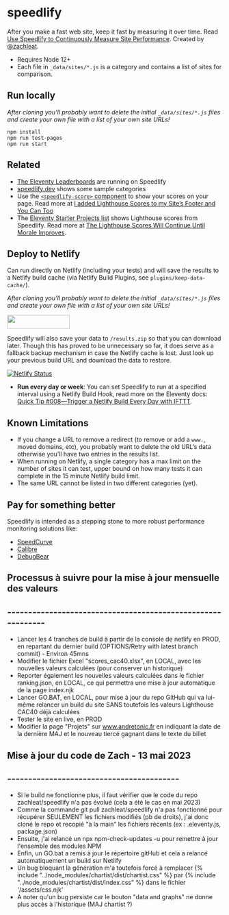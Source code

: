 # speedlify

After you make a fast web site, keep it fast by measuring it over time. Read [Use Speedlify to Continuously Measure Site Performance](https://www.zachleat.com/web/speedlify/). Created by [@zachleat](https://www.zachleat.com/).

* Requires Node 12+
* Each file in `_data/sites/*.js` is a category and contains a list of sites for comparison.

## Run locally

_After cloning you’ll probably want to delete the initial `_data/sites/*.js` files and create your own file with a list of your own site URLs!_

```
npm install
npm run test-pages
npm run start
```

## Related

* [The Eleventy Leaderboards](https://www.zachleat.com/web/eleventy-leaderboard-speedlify/) are running on Speedlify
* [speedlify.dev](https://www.speedlify.dev/) shows some sample categories
* Use the [`<speedlify-score>` component](https://github.com/zachleat/speedlify-score) to show your scores on your page. Read more at [I added Lighthouse Scores to my Site’s Footer and You Can Too](https://www.zachleat.com/web/lighthouse-in-footer/)
* The [Eleventy Starter Projects list](https://www.11ty.dev/docs/starter/) shows Lighthouse scores from Speedlify. Read more at [The Lighthouse Scores Will Continue Until Morale Improves](https://www.zachleat.com/web/11ty-lighthouse/).

## Deploy to Netlify

Can run directly on Netlify (including your tests) and will save the results to a Netlify build cache (via Netlify Build Plugins, see `plugins/keep-data-cache/`).

_After cloning you’ll probably want to delete the initial `_data/sites/*.js` files and create your own file with a list of your own site URLs!_

<a href="https://app.netlify.com/start/deploy?repository=https://github.com/zachleat/speedlify"><img src="https://www.netlify.com/img/deploy/button.svg" width="146" height="32"></a>

Speedlify will also save your data to `/results.zip` so that you can download later. Though this has proved to be unnecessary so far, it does serve as a fallback backup mechanism in case the Netlify cache is lost. Just look up your previous build URL and download the data to restore.

[![Netlify Status](https://api.netlify.com/api/v1/badges/7298a132-e366-460a-a4da-1ea352a4e790/deploy-status)](https://app.netlify.com/sites/speedlify/deploys)

* **Run every day or week**: You can set Speedlify to run at a specified interval using a Netlify Build Hook, read more on the Eleventy docs: [Quick Tip #008—Trigger a Netlify Build Every Day with IFTTT](https://www.11ty.dev/docs/quicktips/netlify-ifttt/).

## Known Limitations

* If you change a URL to remove a redirect (to remove or add a `www.`, moved domains, etc), you probably want to delete the old URL’s data otherwise you’ll have two entries in the results list.
* When running on Netlify, a single category has a max limit on the number of sites it can test, upper bound on how many tests it can complete in the 15 minute Netlify build limit.
* The same URL cannot be listed in two different categories (yet).

## Pay for something better

Speedlify is intended as a stepping stone to more robust performance monitoring solutions like:

* [SpeedCurve](https://speedcurve.com/)
* [Calibre](https://calibreapp.com/)
* [DebugBear](https://www.debugbear.com/)

## Processus à suivre pour la mise à jour mensuelle des valeurs
## ------------------------------------------------------------
* Lancer les 4 tranches de build à partir de la console de netlify en PROD, en repartant du dernier build (OPTIONS/Retry with latest branch commit) - Environ 45mns
* Modifier le fichier Excel "scores_cac40.xlsx", en LOCAL, avec les nouvelles valeurs calculées (pour conserver un historique)
* Reporter également les nouvelles valeurs calculées dans le fichier ranking.json, en LOCAL, ce qui permettra une mise à jour automatique de la page index.njk
* Lancer GO.BAT, en LOCAL, pour mise à jour du repo GitHub qui va lui-même relancer un build du site SANS toutefois les valeurs Lighthouse CAC40 déjà calculées
* Tester le site en live, en PROD
* Modifier la page "Projets" sur www.andretonic.fr en indiquant la date de la dernière MAJ et le nouveau tiercé gagnant dans le texte du billet

## Mise à jour du code de Zach - 13 mai 2023
## -----------------------------------------
* Si le build ne fonctionne plus, il faut vérifier que le code du repo zachleat/speedlify n'a pas évolué (cela a été le cas en mai 2023)
* Comme la commande git pull zachleat/speedlify n'a pas fonctionné pour récupérer SEULEMENT les fichiers modifiés (pb de droits), j'ai donc cloné le repo et recopié "à la main" les fichiers récents (ex : .eleventy.js, package.json)
* Ensuite, j'ai relancé un npx npm-check-updates -u pour remettre à jour l'ensemble des modules NPM
* Enfin, un GO.bat a remis à jour le répertoire gitHub et cela a relancé automatiquement un build sur Netlify
* Un bug bloquant la génération m'a toutefois forcé à remplacer {% include "../node_modules/chartist/dist/chartist.css" %} par {% include "../node_modules/chartist/dist/index.css" %} dans le fichier '/assets/css.njk'
* A noter qu'un bug persiste car le bouton "data and graphs" ne donne plus accès à l'historique (MAJ chartist ?)

 